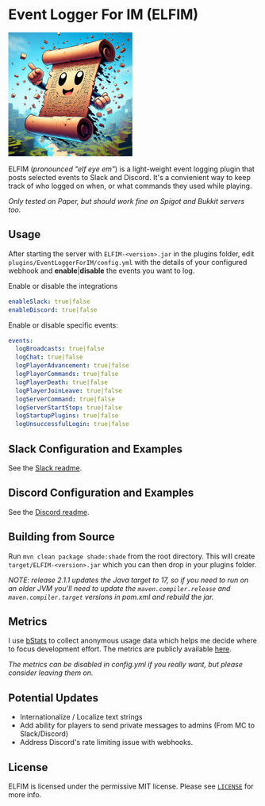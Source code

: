 # Event Logger For IM (ELFIM)

![logo](./resources/logo_small.png)

ELFIM (_pronounced "elf eye em"_) is a light-weight event logging plugin that posts selected events to Slack and Discord. It's a convienient way to keep track of who logged on when, or what commands they used while playing.

_Only tested on Paper, but should work fine on Spigot and Bukkit servers too._

## Usage

After starting the server with `ELFIM-<version>.jar` in the plugins folder, edit `plugins/EventLoggerForIM/config.yml` with the details of your configured webhook and **enable**|**disable** the events you want to log.

Enable or disable the integrations

```yaml
enableSlack: true|false
enableDiscord: true|false
```

Enable or disable specific events:

```yaml
events:
  logBroadcasts: true|false
  logChat: true|false
  logPlayerAdvancement: true|false
  logPlayerCommands: true|false
  logPlayerDeath: true|false
  logPlayerJoinLeave: true|false
  logServerCommand: true|false
  logServerStartStop: true|false
  logStartupPlugins: true|false
  logUnsuccessfulLogin: true|false
```

## Slack Configuration and Examples

See the [Slack readme](./resources/Slack.md).

## Discord Configuration and Examples

See the [Discord readme](./resources/Discord.md).

## Building from Source

Run `mvn clean package shade:shade` from the root directory. This will create `target/ELFIM-<version>.jar` which you can then drop in your plugins folder.

_NOTE: release 2.1.1 updates the Java target to 17, so if you need to run on an older JVM you'll need to update the `maven.compiler.release` and `maven.compiler.target` versions in pom.xml and rebuild the jar._

## Metrics

I use [bStats](https://bstats.org/) to collect anonymous usage data which helps me decide where to focus development effort. The metrics are publicly available [here](https://bstats.org/plugin/bukkit/EventLoggerForIM/20980).

_The metrics can be disabled in config.yml if you really want, but please consider leaving them on._

## Potential Updates

- Internationalize / Localize text strings
- Add ability for players to send private messages to admins (From MC to Slack/Discord)
- Address Discord's rate limiting issue with webhooks.

## License

ELFIM is licensed under the permissive MIT license. Please see [`LICENSE`](https://github.com/HideTheMonkey/EventLogForIM/blob/main/LICENSE) for more info.
